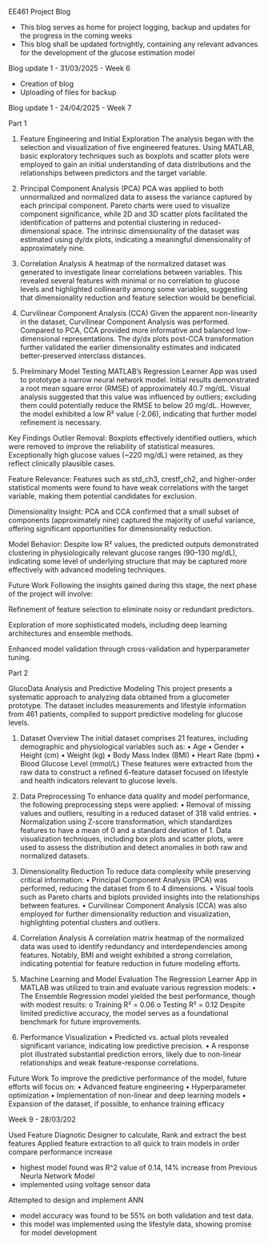 EE461 Project Blog 

- This blog serves as home for project logging, backup and updates for the progress in the coming weeks
- This blog shall be updated fortnightly, containing any relevant advances for the development of the glucose estimation model

Blog update 1 - 31/03/2025 - Week 6
- Creation of blog
- Uploading of files for backup

Blog update 1 - 24/04/2025 - Week 7

Part 1

1. Feature Engineering and Initial Exploration
The analysis began with the selection and visualization of five engineered features. Using MATLAB, basic exploratory techniques such as boxplots and scatter plots were employed to gain an initial understanding of data distributions and the relationships between predictors and the target variable.

2. Principal Component Analysis (PCA)
PCA was applied to both unnormalized and normalized data to assess the variance captured by each principal component. Pareto charts were used to visualize component significance, while 2D and 3D scatter plots facilitated the identification of patterns and potential clustering in reduced-dimensional space. The intrinsic dimensionality of the dataset was estimated using dy/dx plots, indicating a meaningful dimensionality of approximately nine.

3. Correlation Analysis
A heatmap of the normalized dataset was generated to investigate linear correlations between variables. This revealed several features with minimal or no correlation to glucose levels and highlighted collinearity among some variables, suggesting that dimensionality reduction and feature selection would be beneficial.

4. Curvilinear Component Analysis (CCA)
Given the apparent non-linearity in the dataset, Curvilinear Component Analysis was performed. Compared to PCA, CCA provided more informative and balanced low-dimensional representations. The dy/dx plots post-CCA transformation further validated the earlier dimensionality estimates and indicated better-preserved interclass distances.

5. Preliminary Model Testing
MATLAB’s Regression Learner App was used to prototype a narrow neural network model. Initial results demonstrated a root mean square error (RMSE) of approximately 40.7 mg/dL. Visual analysis suggested that this value was influenced by outliers; excluding them could potentially reduce the RMSE to below 20 mg/dL. However, the model exhibited a low R² value (-2.06), indicating that further model refinement is necessary.

Key Findings
Outlier Removal: Boxplots effectively identified outliers, which were removed to improve the reliability of statistical measures. Exceptionally high glucose values (~220 mg/dL) were retained, as they reflect clinically plausible cases.

Feature Relevance: Features such as std_ch3, crestf_ch2, and higher-order statistical moments were found to have weak correlations with the target variable, making them potential candidates for exclusion.

Dimensionality Insight: PCA and CCA confirmed that a small subset of components (approximately nine) captured the majority of useful variance, offering significant opportunities for dimensionality reduction.

Model Behavior: Despite low R² values, the predicted outputs demonstrated clustering in physiologically relevant glucose ranges (90–130 mg/dL), indicating some level of underlying structure that may be captured more effectively with advanced modeling techniques.

Future Work
Following the insights gained during this stage, the next phase of the project will involve:

Refinement of feature selection to eliminate noisy or redundant predictors.

Exploration of more sophisticated models, including deep learning architectures and ensemble methods.

Enhanced model validation through cross-validation and hyperparameter tuning.

Part 2 

GlucoData Analysis and Predictive Modeling
This project presents a systematic approach to analyzing data obtained from a glucometer prototype. The dataset includes measurements and lifestyle information from 461 patients, compiled to support predictive modeling for glucose levels.

1. Dataset Overview
The initial dataset comprises 21 features, including demographic and physiological variables such as:
•	Age
•	Gender
•	Height (cm)
•	Weight (kg)
•	Body Mass Index (BMI)
•	Heart Rate (bpm)
•	Blood Glucose Level (mmol/L)
These features were extracted from the raw data to construct a refined 6-feature dataset focused on lifestyle and health indicators relevant to glucose levels.

3. Data Preprocessing
To enhance data quality and model performance, the following preprocessing steps were applied:
•	Removal of missing values and outliers, resulting in a reduced dataset of 318 valid entries.
•	Normalization using Z-score transformation, which standardizes features to have a mean of 0 and a standard deviation of 1.
Data visualization techniques, including box plots and scatter plots, were used to assess the distribution and detect anomalies in both raw and normalized datasets.

4. Dimensionality Reduction
To reduce data complexity while preserving critical information:
•	Principal Component Analysis (PCA) was performed, reducing the dataset from 6 to 4 dimensions.
•	Visual tools such as Pareto charts and biplots provided insights into the relationships between features.
•	Curvilinear Component Analysis (CCA) was also employed for further dimensionality reduction and visualization, highlighting potential clusters and outliers.

5. Correlation Analysis
A correlation matrix heatmap of the normalized data was used to identify redundancy and interdependencies among features. Notably, BMI and weight exhibited a strong correlation, indicating potential for feature reduction in future modeling efforts.

6. Machine Learning and Model Evaluation
The Regression Learner App in MATLAB was utilized to train and evaluate various regression models:
•	The Ensemble Regression model yielded the best performance, though with modest results:
o	Training R² = 0.06
o	Testing R² = 0.12
Despite limited predictive accuracy, the model serves as a foundational benchmark for future improvements.

7. Performance Visualization
•	Predicted vs. actual plots revealed significant variance, indicating low predictive precision.
•	A response plot illustrated substantial prediction errors, likely due to non-linear relationships and weak feature-response correlations.

Future Work
To improve the predictive performance of the model, future efforts will focus on:
•	Advanced feature engineering
•	Hyperparameter optimization
•	Implementation of non-linear and deep learning models
•	Expansion of the dataset, if possible, to enhance training efficacy


Week 9 - 28/03/202 

Used Feature Diagnotic Designer to calculate, Rank and extract the best features
Applied feature extraction to all quick to train models in order compare performance increase
- highest model found was R^2 value of 0.14, 14% increase from Previous Neurla Network Model
- implemented using voltage sensor data

Attempted to design and implement ANN
- model accuracy was found to be 55% on both validation and test data.
- this model was implemented using the lifestyle data, showing promise for model development
